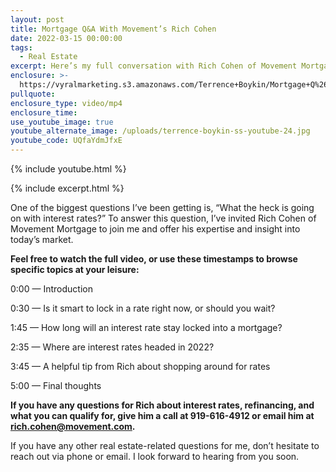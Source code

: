 ```yaml
---
layout: post
title: Mortgage Q&A With Movement’s Rich Cohen
date: 2022-03-15 00:00:00
tags:
  - Real Estate
excerpt: Here’s my full conversation with Rich Cohen of Movement Mortgage.
enclosure: >-
  https://vyralmarketing.s3.amazonaws.com/Terrence+Boykin/Mortgage+Q%26A+With+Movement%E2%80%99s+Rich+Cohen.mp4
pullquote:
enclosure_type: video/mp4
enclosure_time:
use_youtube_image: true
youtube_alternate_image: /uploads/terrence-boykin-ss-youtube-24.jpg
youtube_code: UQfaYdmJfxE
---
```

{% include youtube.html %}

{% include excerpt.html %}

One of the biggest questions I’ve been getting is, “What the heck is going on with interest rates?” To answer this question, I’ve invited Rich Cohen of Movement Mortgage to join me and offer his expertise and insight into today’s market.

**Feel free to watch the full video, or use these timestamps to browse specific topics at your leisure:**

0:00 — Introduction

0:30 — Is it smart to lock in a rate right now, or should you wait?

1:45 — How long will an interest rate stay locked into a mortgage?

2:35 — Where are interest rates headed in 2022?

3:45 — A helpful tip from Rich about shopping around for rates

5:00 — Final thoughts

**If you have any questions for Rich about interest rates, refinancing, and what you can qualify for, give him a call at 919-616-4912 or email him at rich.cohen@movement.com.**

If you have any other real estate-related questions for me, don’t hesitate to reach out via phone or email. I look forward to hearing from you soon.
